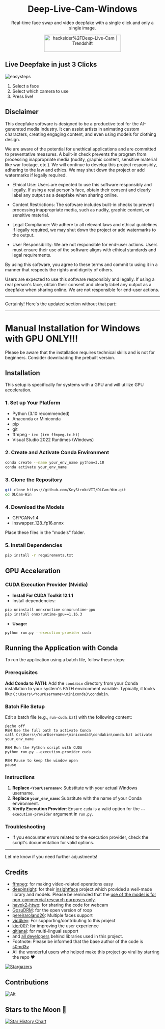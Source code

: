 <h1 align="center">Deep-Live-Cam-Windows</h1>

<p align="center">
  Real-time face swap and video deepfake with a single click and only a single image.
</p>

<p align="center">
<a href="https://trendshift.io/repositories/11395" target="_blank"><img src="https://trendshift.io/api/badge/repositories/11395" alt="hacksider%2FDeep-Live-Cam | Trendshift" style="width: 250px; height: 55px;" width="250" height="55"/></a>
</p>

## Live Deepfake in just 3 Clicks
![easysteps](https://github.com/user-attachments/assets/af825228-852c-411b-b787-ffd9aac72fc6)
1. Select a face
2. Select which camera to use
3. Press live!

##  Disclaimer

This deepfake software is designed to be a productive tool for the AI-generated media industry. It can assist artists in animating custom characters, creating engaging content, and even using models for clothing design.

We are aware of the potential for unethical applications and are committed to preventative measures. A built-in check prevents the program from processing inappropriate media (nudity, graphic content, sensitive material like war footage, etc.). We will continue to develop this project responsibly, adhering to the law and ethics. We may shut down the project or add watermarks if legally required.

- Ethical Use: Users are expected to use this software responsibly and legally. If using a real person's face, obtain their consent and clearly label any output as a deepfake when sharing online.

- Content Restrictions: The software includes built-in checks to prevent processing inappropriate media, such as nudity, graphic content, or sensitive material.

- Legal Compliance: We adhere to all relevant laws and ethical guidelines. If legally required, we may shut down the project or add watermarks to the output.

- User Responsibility: We are not responsible for end-user actions. Users must ensure their use of the software aligns with ethical standards and legal requirements.

By using this software, you agree to these terms and commit to using it in a manner that respects the rights and dignity of others.

Users are expected to use this software responsibly and legally. If using a real person's face, obtain their consent and clearly label any output as a deepfake when sharing online. We are not responsible for end-user actions.


---

Certainly! Here's the updated section without that part:

---

# Manual Installation for Windows with GPU ONLY!!!

Please be aware that the installation requires technical skills and is not for beginners. Consider downloading the prebuilt version.

## Installation

This setup is specifically for systems with a GPU and will utilize GPU acceleration.

### 1. Set up Your Platform

- Python (3.10 recommended)
- Anaconda or Miniconda
- pip
- git
- ffmpeg - `iex (irm ffmpeg.tc.ht)`
- Visual Studio 2022 Runtimes (Windows)

### 2. Create and Activate Conda Environment

```bash
conda create --name your_env_name python=3.10
conda activate your_env_name
```

### 3. Clone the Repository

```bash
git clone https://github.com/KeyStrokeVII/DLCam-Win.git
cd DLCam-Win
```

### 4. Download the Models

- GFPGANv1.4
- inswapper_128_fp16.onnx

Place these files in the "models" folder.

### 5. Install Dependencies

```bash
pip install -r requirements.txt
```

## GPU Acceleration

### CUDA Execution Provider (Nvidia)

- **Install For CUDA Toolkit 12.1.1**
- Install dependencies:

```bash
pip uninstall onnxruntime onnxruntime-gpu
pip install onnxruntime-gpu==1.16.3
```

- **Usage:**

```bash
python run.py --execution-provider cuda
```

## Running the Application with Conda

To run the application using a batch file, follow these steps:

### Prerequisites

 **Add Conda to PATH**: Add the `condabin` directory from your Conda installation to your system's PATH environment variable. Typically, it looks like `C:\Users\<YourUsername>\miniconda3\condabin`.

### Batch File Setup

Edit a batch file (e.g., `run-cuda.bat`) with the following content:

```batch
@echo off
REM Use the full path to activate Conda
call C:\Users\<YourUsername>\miniconda3\condabin\conda.bat activate your_env_name

REM Run the Python script with CUDA
python run.py --execution-provider cuda

REM Pause to keep the window open
pause
```

### Instructions

1. **Replace `<YourUsername>`**: Substitute with your actual Windows username.
2. **Replace `your_env_name`**: Substitute with the name of your Conda environment.
3. **Verify Execution Provider**: Ensure `cuda` is a valid option for the `--execution-provider` argument in `run.py`.

### Troubleshooting

- If you encounter errors related to the execution provider, check the script's documentation for valid options.

---

Let me know if you need further adjustments!

## Credits

-   [ffmpeg](https://ffmpeg.org/): for making video-related operations easy
-   [deepinsight](https://github.com/deepinsight): for their [insightface](https://github.com/deepinsight/insightface) project which provided a well-made library and models. Please be reminded that the [use of the model is for non-commercial research purposes only](https://github.com/deepinsight/insightface?tab=readme-ov-file#license).
-   [havok2-htwo](https://github.com/havok2-htwo): for sharing the code for webcam
-   [GosuDRM](https://github.com/GosuDRM): for the open version of roop
-   [pereiraroland26](https://github.com/pereiraroland26): Multiple faces support
-   [vic4key](https://github.com/vic4key): For supporting/contributing to this project
-   [kier007](https://github.com/kier007): for improving the user experience
-   [qitianai](https://github.com/qitianai): for multi-lingual support
-   and [all developers](https://github.com/hacksider/Deep-Live-Cam/graphs/contributors) behind libraries used in this project.
-   Footnote: Please be informed that the base author of the code is [s0md3v](https://github.com/s0md3v/roop)
-   All the wonderful users who helped make this project go viral by starring the repo ❤️

[![Stargazers](https://reporoster.com/stars/hacksider/Deep-Live-Cam)](https://github.com/hacksider/Deep-Live-Cam/stargazers)

## Contributions

![Alt](https://repobeats.axiom.co/api/embed/fec8e29c45dfdb9c5916f3a7830e1249308d20e1.svg "Repobeats analytics image")

## Stars to the Moon 🚀

<a href="https://star-history.com/#hacksider/deep-live-cam&Date">
 <picture>
   <source media="(prefers-color-scheme: dark)" srcset="https://api.star-history.com/svg?repos=hacksider/deep-live-cam&type=Date&theme=dark" />
   <source media="(prefers-color-scheme: light)" srcset="https://api.star-history.com/svg?repos=hacksider/deep-live-cam&type=Date" />
   <img alt="Star History Chart" src="https://api.star-history.com/svg?repos=hacksider/deep-live-cam&type=Date" />
 </picture>
</a>


